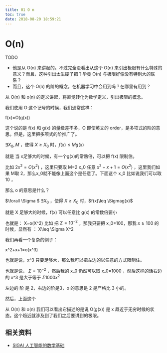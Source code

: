 ```yaml
---
title: 01 O n
toc: true
date: 2018-08-20 18:59:21
---
```

# O(n)

TODO

- 他是从 O(n) 来讲起的。不过完全没看出从这个 O(n) 来引出极限有什么特殊的意义？而且，这种引出太生硬了把？毕竟 O(n) 与极限好像没有特别大的联系？
- 而且，这个 O(n) 的阶的概念，在机器学习中会用到吗？在哪里有用到？






从 O(n) 和 o(n) 的定义讲起，将直觉转化为数学定义，引出极限的概念。


我们使用 O 这个记号的时候，我们通常这样：

f(x)=O(g(x))

这个说的是 f(x) 和 g(x) 的量级差不多，O 即使英文的 order，是多项式的阶的意思。但是，这里把多项式的阶推广了。


$\exists X_0,M$ ，使得 $X\geq X_0$ 时，$f(x)\leq Mg(x)$

就是 当 x足够大的时候，有一个g(x)的常熟倍，可以把 f(x) 限制住。

比如 $2x^2=O(x^2)$ ，这里只要取 M=2 x_0 任意
$x^2+x+1=O(x^2)$ ，这里我们如果 M取 2，那么x_0就不能像上面这个是任意了。下面这个 x_0 比如说我们可以取10 ，


那么 o 的意思是什么？

$\forall \Sigma $ $\exists X_0$ ，使得  $X\geq X_0$ 时，$f(x)\leq \Sigmag(x)$

就是 X 足够大的时候，f(x) 可以任意比 g(x) 的常数倍要小

也就是： X=o(X^2)  比如 把 $\Sigma=10^{-2}$ ，那我只要把 x_0=100，那我 $x\geq 100$ 的时候，显然有 ： X\leq \Sigma X^2


我们再看一个复杂的例子：

x^2+x+1=o(x^3)

也就是说，x^3 只要足够大，那么我可以把左边的以任意的方式限制住。

也就是说， $\Sigma=10^{-2}$ ，然后我的 x_0 仍然可以取 x_0=1000 ，然后这样的话右边的 x^3 是大于等于 $\Sigma 1000x^2$

左边的 阶 是 2，右边的阶是3，o 的意思是 2 是严格比 3 小的。


然后，上面这个

从 O(n) 和 o(n) 我们可以看出它描述的是说 O(g(x)) 是 x 趋近于无穷时候的状态。这个趋近就涉及到了我们之后要讲到的极限。



## 相关资料

- [SIGAI 人工智能的数学基础](http://sigai.cn/index.php?r=front)
